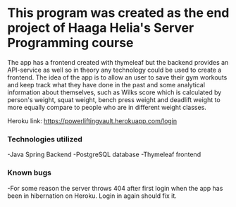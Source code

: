 # This program was created as the end project of Haaga Helia's Server Programming course

The app has a frontend created with thymeleaf but the backend provides an API-service as well so in theory any technology could be used to create a frontend.
The idea of the app is to allow an user to save their gym workouts and keep track what they have done in the past and some analytical information about themselves,
such as Wilks score which is calculated by person's weight, squat weight, bench press weight and deadlift weight to more equally compare to people who are in 
different weight classes.

Heroku link: https://powerliftingvault.herokuapp.com/login

### Technologies utilized
-Java Spring Backend
-PostgreSQL database
-Thymeleaf frontend

### Known bugs
-For some reason the server throws 404 after first login when the app has been in hibernation on Heroku. Login in again should fix it.
